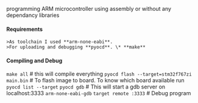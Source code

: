 programming ARM microcontroller using assembly or without any dependancy libraries

#### Requirements

    >As toolchain I used **arm-none-eabi**.
    >For uploading and debugging **pyocd**. \* **make**

#### Compiling and Debug

`make all` # this will compile everything
`pyocd flash --target=stm32f767zi main.bin` # To flash image to board. To know which board available run `pyocd list --target`
`pyocd gdb` # This will start a gdb server on localhost:3333
`arm-none-eabi-gdb`
`target remote :3333` # Debug program
